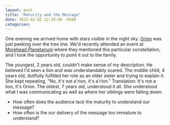 ```yaml
---
layout: post
title: "Maturity and the Message"
date: 2015-02-02 12:29:06 -0500
categories: 
---
```


One evening we arrived home with stars visible in the night sky.
[Orion](http://en.wikipedia.org/wiki/Orion_\(constellation\)) was just peeking
over the tree line. We'd recently attended an event at 
[Morehead Planetarium](http://www.moreheadplanetarium.org/) where they mentioned this
particular constellation, and I took the opportunity to point it out to the family.

The youngest, 2 years old, couldn't make sense of my description. He believed I'd seen a
lion and was understandably scared. The middle child, 4 years old, dutifully fulfilled her
role as an older sister and trying to explain it. She kept repeating, "No, it's not
a'rion, it's a'rion." Translation: It's not a lion, it's Orion. The oldest, 7 years old,
understood it all. She understood what I was communicating as well as where her siblings
were falling down.

* How often does the audience lack the maturity to understand our message?
* How often is the our delivery of the message too immature to understand?
